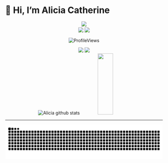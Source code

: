 # 👋 Hi, I’m Alicia Catherine

<div align="center"> <img src="https://readme-typing-svg.herokuapp.com?font=roboto&size=22&duration=4000&color=77657d&background=FF000000&center=true&lines=👽+IN+PROGRESS!+👾" width="300px"> </div>


<div align="center">

<img width="200px" src="https://i.gifer.com/origin/3/9/39b4d9412ea962754977c0a9c63cda34.gif"> 

<img src="https://thumbs.gfycat.com/CircularGrossAfri;canpiedkingfisher-max-1mb.gif">

 
![ProfileViews](https://komarev.com/ghpvc/?username=catheali&color=27703c)
 
<div>
<a href="https://instagram.com/ali.snull" target="_blank"><img src="https://img.shields.io/badge/-Instagram-%23E4405F?style=for-the-badge&logo=instagram&logoColor=white" target="_blank"></a>
<a href="https://www.linkedin.com/in/alicia-alencar" target="_blank"><img src="https://img.shields.io/badge/-LinkedIn-%230077B5?style=for-the-badge&logo=linkedin&logoColor=white" target="_blank"></a>  
</div>
</div>

<div align="center">  
 <img width="41%" height="195px" src="https://github-readme-stats.vercel.app/api?username=catheali&show_icons=true&count_private=true&hide_border=false&theme=buefy" alt="Alicia github stats" /> 
  <img width="31%" height="195px" src="https://github-readme-stats.vercel.app/api/top-langs/?username=catheali&layout=compact&hide_border=false&theme=buefy" />

</div>

<hr>

<div align="center">
<img src="https://github.com/catheali/catheali/blob/output/github-contribution-grid-snake.svg">
</div>


<a src='https://myoctocat.com/build-your-octocat/'>
<a src='https://www.alura.com.br/artigos/como-criar-um-readme-para-seu-perfil-github'>

